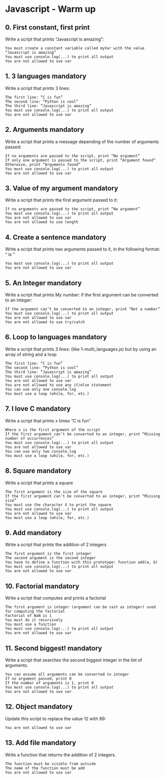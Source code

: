 # Javascript - Warm up

## 0. First constant, first print 

Write a script that prints “Javascript is amazing”:

    You must create a constant variable called myVar with the value “Javascript is amazing”
    You must use console.log(...) to print all output
    You are not allowed to use var

##  1. 3 languages mandatory

Write a script that prints 3 lines:

    The first line: “C is fun”
    The second line: “Python is cool”
    The third line: “Javascript is amazing”
    You must use console.log(...) to print all output
    You are not allowed to use var


##  2. Arguments mandatory

Write a script that prints a message depending of the number of arguments passed:

    If no arguments are passed to the script, print “No argument”
    If only one argument is passed to the script, print “Argument found”
    Otherwise, print “Arguments found”
    You must use console.log(...) to print all output
    You are not allowed to use var


##  3. Value of my argument mandatory

Write a script that prints the first argument passed to it:

    If no arguments are passed to the script, print “No argument”
    You must use console.log(...) to print all output
    You are not allowed to use var
    You are not allowed to use length


##  4. Create a sentence mandatory

Write a script that prints two arguments passed to it, in the following format: “ is ”

    You must use console.log(...) to print all output
    You are not allowed to use var


## 5. An Integer mandatory

Write a script that prints My number: <first argument converted in integer> if the first argument can be converted to an integer:

    If the argument can’t be converted to an integer, print “Not a number”
    You must use console.log(...) to print all output
    You are not allowed to use var
    You are not allowed to use try/catch


##  6. Loop to languages mandatory

Write a script that prints 3 lines: (like 1-multi_languages.js) but by using an array of string and a loop

    The first line: “C is fun”
    The second line: “Python is cool”
    The third line: “Javascript is amazing”
    You must use console.log(...) to print all output
    You are not allowed to use var
    You are not allowed to use any if/else statement
    You can use only one console.log
    You must use a loop (while, for, etc.)


##  7. I love C mandatory

Write a script that prints x times “C is fun”

    Where x is the first argument of the script
    If the first argument can’t be converted to an integer, print “Missing number of occurrences”
    You must use console.log(...) to print all output
    You are not allowed to use var
    You can use only two console.log
    You must use a loop (while, for, etc.)


##  8. Square mandatory

Write a script that prints a square

    The first argument is the size of the square
    If the first argument can’t be converted to an integer, print “Missing size”
    You must use the character X to print the square
    You must use console.log(...) to print all output
    You are not allowed to use var
    You must use a loop (while, for, etc.)


##  9. Add mandatory

Write a script that prints the addition of 2 integers

    The first argument is the first integer
    The second argument is the second integer
    You have to define a function with this prototype: function add(a, b)
    You must use console.log(...) to print all output
    You are not allowed to use var


##  10. Factorial mandatory

Write a script that computes and prints a factorial

    The first argument is integer (argument can be cast as integer) used for computing the factorial
    Factorial of NaN is 1
    You must do it recursively
    You must use a function
    You must use console.log(...) to print all output
    You are not allowed to use var


##  11. Second biggest! mandatory

Write a script that searches the second biggest integer in the list of arguments.

    You can assume all arguments can be converted to integer
    If no argument passed, print 0
    If the number of arguments is 1, print 0
    You must use console.log(...) to print all output
    You are not allowed to use var


##  12. Object mandatory

Update this script to replace the value 12 with 89:

    You are not allowed to use var


##  13. Add file mandatory

Write a function that returns the addition of 2 integers.

    The function must be visible from outside
    The name of the function must be add
    You are not allowed to use var


